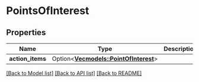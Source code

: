 # PointsOfInterest

## Properties

Name | Type | Description | Notes
------------ | ------------- | ------------- | -------------
**action_items** | Option<[**Vec<models::PointOfInterest>**](PointOfInterest.md)> |  | [optional]

[[Back to Model list]](../README.md#documentation-for-models) [[Back to API list]](../README.md#documentation-for-api-endpoints) [[Back to README]](../README.md)


